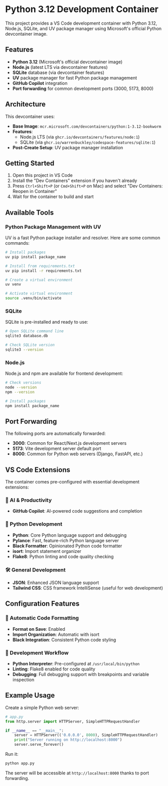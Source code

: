 # Python 3.12 Development Container

This project provides a VS Code development container with Python 3.12, Node.js, SQLite, and UV package manager using Microsoft's official Python devcontainer image.

## Features

- **Python 3.12** (Microsoft's official devcontainer image)
- **Node.js** (latest LTS via devcontainer features)
- **SQLite** database (via devcontainer features)
- **UV** package manager for fast Python package management
- **GitHub Copilot** integration
- **Port forwarding** for common development ports (3000, 5173, 8000)

## Architecture

This devcontainer uses:
- **Base Image**: `mcr.microsoft.com/devcontainers/python:1-3.12-bookworm`
- **Features**:
  - Node.js LTS (via `ghcr.io/devcontainers/features/node:1`)
  - SQLite (via `ghcr.io/warrenbuckley/codespace-features/sqlite:1`)
- **Post-Create Setup**: UV package manager installation

## Getting Started

1. Open this project in VS Code
2. Install the "Dev Containers" extension if you haven't already
3. Press `Ctrl+Shift+P` (or `Cmd+Shift+P` on Mac) and select "Dev Containers: Reopen in Container"
4. Wait for the container to build and start

## Available Tools

### Python Package Management with UV

UV is a fast Python package installer and resolver. Here are some common commands:

```bash
# Install packages
uv pip install package_name

# Install from requirements.txt
uv pip install -r requirements.txt

# Create a virtual environment
uv venv

# Activate virtual environment
source .venv/bin/activate
```

### SQLite

SQLite is pre-installed and ready to use:

```bash
# Open SQLite command line
sqlite3 database.db

# Check SQLite version
sqlite3 --version
```

### Node.js

Node.js and npm are available for frontend development:

```bash
# Check versions
node --version
npm --version

# Install packages
npm install package_name
```

## Port Forwarding

The following ports are automatically forwarded:
- **3000**: Common for React/Next.js development servers
- **5173**: Vite development server default port
- **8000**: Common for Python web servers (Django, FastAPI, etc.)

## VS Code Extensions

The container comes pre-configured with essential development extensions:

### 🤖 AI & Productivity
- **GitHub Copilot**: AI-powered code suggestions and completion

### 🐍 Python Development
- **Python**: Core Python language support and debugging
- **Pylance**: Fast, feature-rich Python language server
- **Black Formatter**: Opinionated Python code formatter
- **isort**: Import statement organizer
- **Flake8**: Python linting and code quality checking

### 🛠️ General Development
- **JSON**: Enhanced JSON language support
- **Tailwind CSS**: CSS framework IntelliSense (useful for web development)

## Configuration Features

### 🔧 Automatic Code Formatting
- **Format on Save**: Enabled
- **Import Organization**: Automatic with isort
- **Black Integration**: Consistent Python code styling

### 🚀 Development Workflow
- **Python Interpreter**: Pre-configured at `/usr/local/bin/python`
- **Linting**: Flake8 enabled for code quality
- **Debugging**: Full debugging support with breakpoints and variable inspection

## Example Usage

Create a simple Python web server:

```python
# app.py
from http.server import HTTPServer, SimpleHTTPRequestHandler

if __name__ == "__main__":
    server = HTTPServer(('0.0.0.0', 8000), SimpleHTTPRequestHandler)
    print("Server running on http://localhost:8000")
    server.serve_forever()
```

Run it:
```bash
python app.py
```

The server will be accessible at `http://localhost:8000` thanks to port forwarding.
